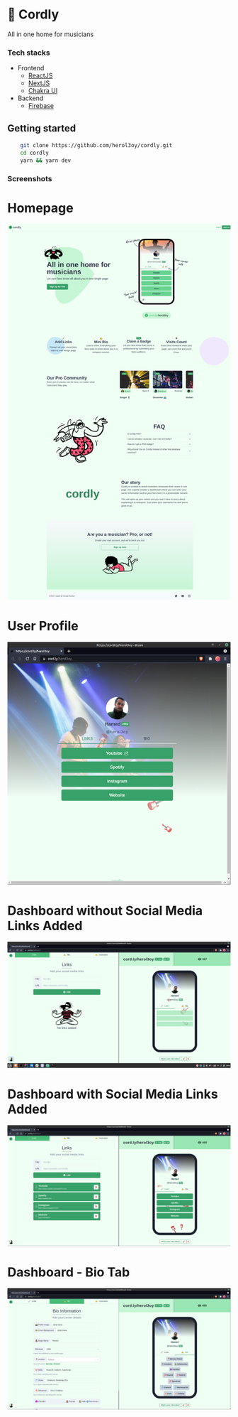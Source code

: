# 🎵 Cordly

All in one home for musicians

### Tech stacks

- Frontend
  - [ReactJS](https://reactjs.org/)
  - [NextJS](https://nextjs.org/)
  - [Chakra UI](https://chakra-ui.com/)
- Backend
  - [Firebase](https://firebase.com)

## Getting started

```bash
    git clone https://github.com/herol3oy/cordly.git
    cd cordly
    yarn && yarn dev
```

### Screenshots

<p align='center'>
    <h1>Homepage</h1>
    <img src="./screenshots/screenshot-01.png">
</p>
<p align='center'>
    <h1>User Profile</h1>
    <img src="./screenshots/screenshot-02.png">
</p>
<p align='center'>
    <h1>Dashboard without Social Media Links Added</h1>
    <img src="./screenshots/screenshot-03.png">
</p>
<p align='center'>
    <h1>Dashboard with Social Media Links Added</h1>
    <img src="./screenshots/screenshot-04.png">
</p>
<p align='center'>
    <h1>Dashboard - Bio Tab</h1>
    <img src="./screenshots/screenshot-05.png">
</p>
